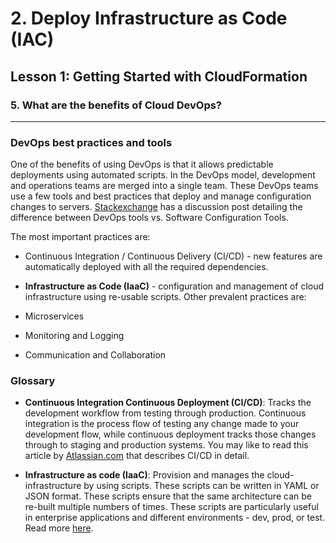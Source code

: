# 2. Deploy Infrastructure as Code (IAC)

## Lesson 1: Getting Started with CloudFormation 


### 5. What are the benefits of Cloud DevOps?

___



### DevOps best practices and tools
One of the benefits of using DevOps is that it allows predictable deployments using automated scripts. In the DevOps model, development and operations teams are merged into a single team. These DevOps teams use a few tools and best practices that deploy and manage configuration changes to servers. [Stackexchange](https://softwareengineering.stackexchange.com/questions/130850/difference-between-devops-and-software-configuration-management) has a discussion post detailing the difference between DevOps tools vs. Software Configuration Tools.

The most important practices are:

* Continuous Integration / Continuous Delivery (CI/CD) - new features are automatically deployed with all the required dependencies.
* **Infrastructure as Code (IaaC)** - configuration and management of cloud infrastructure using re-usable scripts.
Other prevalent practices are:

* Microservices
* Monitoring and Logging
* Communication and Collaboration


### Glossary

* **Continuous Integration Continuous Deployment (CI/CD)**: Tracks the development workflow from testing through production. Continuous integration is the process flow of testing any change made to your development flow, while continuous deployment tracks those changes through to staging and production systems. You may like to read this article by [Atlassian.com](https://www.atlassian.com/continuous-delivery/principles/continuous-integration-vs-delivery-vs-deployment) that describes CI/CD in detail.

* **Infrastructure as code (IaaC)**: Provision and manages the cloud-infrastructure by using scripts. These scripts can be written in YAML or JSON format. These scripts ensure that the same architecture can be re-built multiple numbers of times. These scripts are particularly useful in enterprise applications and different environments - dev, prod, or test. Read more [here](https://en.wikipedia.org/wiki/Infrastructure_as_code).